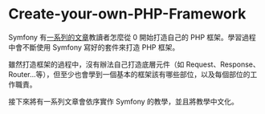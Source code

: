 # Create-your-own-PHP-Framework

Symfony 有[一系列的文章](https://symfony.com/doc/current/create_framework/introduction.html)教讀者怎麼從 0 開始打造自己的 PHP 框架。學習過程中會不斷使用 Symfony 寫好的套件來打造 PHP 框架。

雖然打造框架的過程中，沒有辦法自己打造底層元件（如 Request、Response、Router...等），但至少也會學到一個基本的框架該有哪些部位，以及每個部位的工作職責。

接下來將有一系列文章會依序實作 Symfony 的教學，並且將教學中文化。
